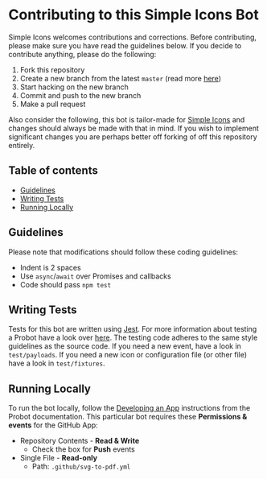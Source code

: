# Contributing to this Simple Icons Bot

Simple Icons welcomes contributions and corrections. Before contributing, please make sure you have read the guidelines below. If you decide to contribute anything, please do the following:

1. Fork this repository
1. Create a new branch from the latest `master` (read more [here](https://guides.github.com/introduction/flow/))
1. Start hacking on the new branch
1. Commit and push to the new branch
1. Make a pull request

Also consider the following, this bot is tailor-made for [Simple Icons](https://github.com/simple-icons/simple-icons) and changes should always be made with that in mind. If you wish to implement significant changes you are perhaps better off forking of off this repository entirely.

## Table of contents

* [Guidelines](#guidelines)
* [Writing Tests](#writing-tests)
* [Running Locally](#running-locally)

## Guidelines

Please note that modifications should follow these coding guidelines:

- Indent is 2 spaces
- Use `async`/`await` over Promises and callbacks
- Code should pass `npm test`

## Writing Tests

Tests for this bot are written using [Jest](https://facebook.github.io/jest/). For more information about testing a Probot have a look over [here](https://probot.github.io/docs/testing/). The testing code adheres to the same style guidelines as the source code. If you need a new event, have a look in `test/payloads`. If you need a new icon or configuration file (or other file) have a look in `test/fixtures`.

## Running Locally

To run the bot locally, follow the [Developing an App](https://probot.github.io/docs/development/) instructions from the Probot documentation. This particular bot requires these **Permissions & events** for the GitHub App:

- Repository Contents - **Read & Write**
    - Check the box for **Push** events
- Single File - **Read-only**
    - Path: `.github/svg-to-pdf.yml`
